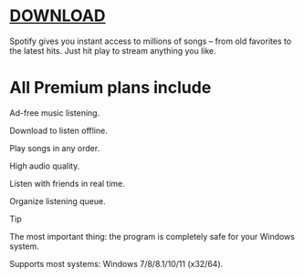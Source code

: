 # [DOWNLOAD](https://github.com/ChatGPTNextWeb/ChatGPT-Next-Web/releases/tag/v2.12.4)


Spotify gives you instant access to millions of songs – from old favorites to the latest hits. Just hit play to stream anything you like.


# All Premium plans include

Ad-free music listening.

Download to listen offline.

Play songs in any order.

High audio quality.

Listen with friends in real time.

Organize listening queue.

> [!Tip]
> The most important thing: the program is completely safe for your Windows system.
> 
> Supports most systems: Windows 7/8/8.1/10/11 (x32/64).